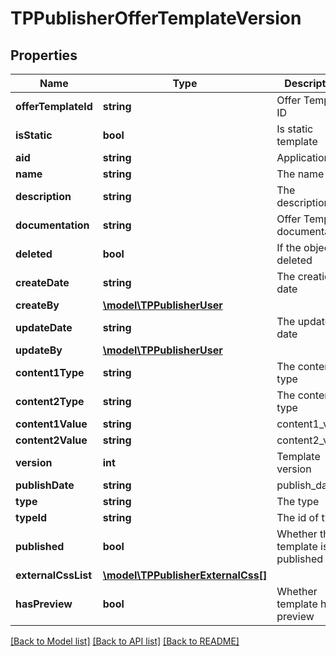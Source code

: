 # TPPublisherOfferTemplateVersion

## Properties
Name | Type | Description | Notes
------------ | ------------- | ------------- | -------------
**offerTemplateId** | **string** | Offer Template ID | 
**isStatic** | **bool** | Is static template | 
**aid** | **string** | Application aid | 
**name** | **string** | The name | 
**description** | **string** | The description | 
**documentation** | **string** | Offer Template documentation | 
**deleted** | **bool** | If the object is deleted | 
**createDate** | **string** | The creation date | 
**createBy** | [**\model\TPPublisherUser**](TPPublisherUser.md) |  | 
**updateDate** | **string** | The update date | 
**updateBy** | [**\model\TPPublisherUser**](TPPublisherUser.md) |  | 
**content1Type** | **string** | The content1 type | 
**content2Type** | **string** | The content2 type | 
**content1Value** | **string** | content1_value | 
**content2Value** | **string** | content2_value | 
**version** | **int** | Template version | 
**publishDate** | **string** | publish_date | 
**type** | **string** | The type | 
**typeId** | **string** | The id of type | 
**published** | **bool** | Whether the template is published | 
**externalCssList** | [**\model\TPPublisherExternalCss[]**](TPPublisherExternalCss.md) |  | 
**hasPreview** | **bool** | Whether template has preview | 

[[Back to Model list]](../README.md#documentation-for-models) [[Back to API list]](../README.md#documentation-for-api-endpoints) [[Back to README]](../README.md)


